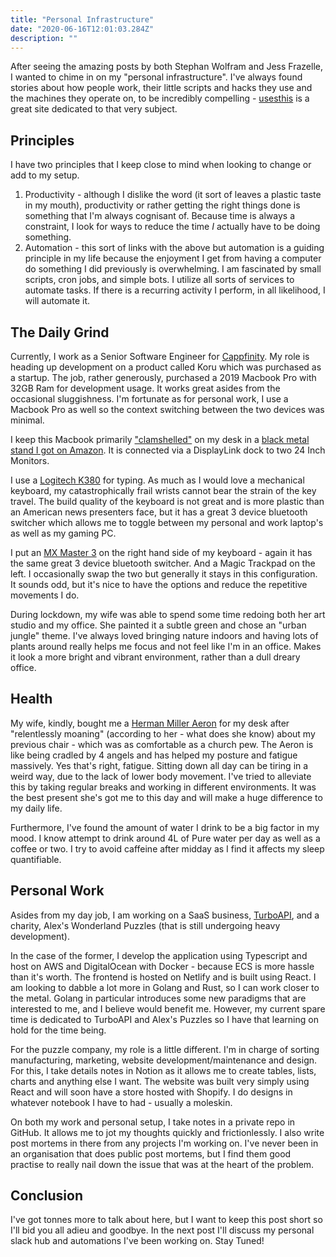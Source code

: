 ```yaml
---
title: "Personal Infrastructure"
date: "2020-06-16T12:01:03.284Z"
description: ""
---
```


After seeing the amazing posts by both Stephan Wolfram and Jess Frazelle, I wanted to chime in on my "personal infrastructure". I've always found stories about how people work, their little scripts and hacks they use and the machines they operate on, to be incredibly compelling - [usesthis](https://usesthis.com/) is a great site dedicated to that very subject.

## Principles
I have two principles that I keep close to mind when looking to change or add to my setup.

1. Productivity - although I dislike the word (it sort of leaves a plastic taste in my mouth), productivity or rather getting the right things done is something that I'm always cognisant of. Because time is always a constraint, I look for ways to reduce the time *I* actually have to be doing something.
2. Automation - this sort of links with the above but automation is a guiding principle in my life because the enjoyment I get from having a computer do something I did previously is overwhelming. I am fascinated by small scripts, cron jobs, and simple bots. I utilize all sorts of services to automate tasks. If there is a recurring activity I perform, in all likelihood, I will automate it.


## The Daily Grind
Currently, I work as a Senior Software Engineer for [Cappfinity](https://www.cappfinity.com/). My role is heading up development on a product called Koru which was purchased as a startup. The job, rather generously, purchased a 2019 Macbook Pro with 32GB Ram for development usage. It works great asides from the occasional sluggishness. I'm fortunate as for personal work, I use a Macbook Pro as well so the context switching between the two devices was minimal.

I keep this Macbook primarily ["clamshelled"](https://cdn.osxdaily.com/wp-content/uploads/2012/06/clamshell-macbook-in-bookarc.jpg) on my desk in a [black metal stand I got on Amazon](https://www.amazon.co.uk/gp/product/B07HKH2QGD/ref=ppx_yo_dt_b_search_asin_title?ie=UTF8&psc=1). It is connected via a DisplayLink dock to two 24 Inch Monitors.

I use a [Logitech K380](https://www.logitech.com/en-gb/product/multi-device-keyboard-k380) for typing. As much as I would love a mechanical keyboard, my catastrophically frail wrists cannot bear the strain of the key travel. The build quality of the keyboard is not great and is more plastic than an American news presenters face, but it has a great 3 device bluetooth switcher which allows me to toggle between my personal and work laptop's as well as my gaming PC.

I put an [MX Master 3](https://www.logitech.com/en-gb/product/mx-master-3?crid=7) on the right hand side of my keyboard - again it has the same great 3 device bluetooth switcher. And a Magic Trackpad on the left. I occasionally swap the two but generally it stays in this configuration. It sounds odd, but it's nice to have the options and reduce the repetitive movements I do.

During lockdown, my wife was able to spend some time redoing both her art studio and my office. She painted it a subtle green and chose an "urban jungle" theme. I've always loved bringing nature indoors and having lots of plants around really helps me focus and not feel like I'm in an office. Makes it look a more bright and vibrant environment, rather than a dull dreary office.

## Health

My wife, kindly, bought me a [Herman Miller Aeron](https://www.hermanmiller.com/en_gb/products/seating/office-chairs/aeron-chairs/) for my desk after "relentlessly moaning" (according to her - what does she know) about my previous chair - which was as comfortable as a church pew. The Aeron is like being cradled by 4 angels and has helped my posture and fatigue massively. Yes that's right, fatigue. Sitting down all day can be tiring in a weird way, due to the lack of lower body movement. I've tried to alleviate this by taking regular breaks and working in different environments. It was the best present she's got me to this day and will make a huge difference to my daily life.

Furthermore, I've found the amount of water I drink to be a big factor in my mood. I know attempt to drink around 4L of Pure water per day as well as a coffee or two. I try to avoid caffeine after midday as I find it affects my sleep quantifiable.

## Personal Work

Asides from my day job, I am working on a SaaS business, [TurboAPI](https://turboapi.dev), and a charity, Alex's Wonderland Puzzles (that is still undergoing heavy development).

In the case of the former, I develop the application using Typescript and host on AWS and DigitalOcean with Docker - because ECS is more hassle than it's worth. The frontend is hosted on Netlify and is built using React. I am looking to dabble a lot more in Golang and Rust, so I can work closer to the metal. Golang in particular introduces some new paradigms that are interested to me, and I believe would benefit me. However, my current spare time is dedicated to TurboAPI and Alex's Puzzles so I have that learning on hold for the time being.

For the puzzle company, my role is a little different. I'm in charge of sorting manufacturing, marketing, website development/maintenance and design. For this, I take details notes in Notion as it allows me to create tables, lists, charts and anything else I want. The website was built very simply using React and will soon have a store hosted with Shopify. I do designs in whatever notebook I have to had - usually a moleskin.

On both my work and personal setup, I take notes in a private repo in GitHub. It allows me to jot my thoughts quickly and frictionlessly. I also write post mortems in there from any projects I'm working on. I've never been in an organisation that does public post mortems, but I find them good practise to really nail down the issue that was at the heart of the problem.

## Conclusion
I've got tonnes more to talk about here, but I want to keep this post short so I'll bid you all adieu and goodbye. In the next post I'll discuss my personal slack hub and automations I've been working on. Stay Tuned!
